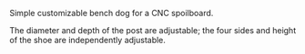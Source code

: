 Simple customizable bench dog for a CNC spoilboard.

The diameter and depth of the post are adjustable; the four sides and height
of the shoe are independently adjustable.

